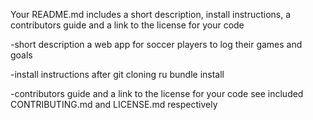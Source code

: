 Your README.md includes a short description, install instructions, a contributors guide and a link to the license for your code

-short description
a web app for soccer players to log their games and goals

-install instructions
after git cloning ru bundle install

-contributors guide and a link to the license for your code
see included CONTRIBUTING.md and LICENSE.md respectively